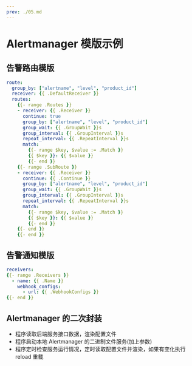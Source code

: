 ```yaml
---
prev: ./05.md
---
```


# Alertmanager 模版示例

## 告警路由模版

```yml
route:
  group_by: ["alertname", "level", "product_id"]
  receiver: {{ .DefaultReceiver }}
  routes:
    {{- range .Routes }}
    - receiver: {{ .Receiver }}
      continue: true
      group_by: ["alertname", "level", "product_id"]
      group_wait: {{ .GroupWait }}s
      group_interval: {{ .GroupInterval }}s
      repeat_interval: {{ .RepeatInterval }}s
      match:
        {{- range $key, $value := .Match }}
        {{ $key }}: {{ $value }}
        {{- end }}
    {{- range .SubRoute }}
    - receiver: {{ .Receiver }}
      continue: {{ .Continue }}
      group_by: ["alertname", "level", "product_id"]
      group_wait: {{ .GroupWait }}s
      group_interval: {{ .GroupInterval }}s
      repeat_interval: {{ .RepeatInterval }}s
      match:
        {{- range $key, $value := .Match }}
        {{ $key }}: {{ $value }}
        {{- end }}
    {{- end }}
    {{- end }}
```

## 告警通知模版

```yml
receivers:
{{- range .Receivers }}
  - name: {{ .Name }}
    webhook_configs:
      - url: {{ .WebhookConfigs }}
{{- end }}
```

## Alertmanager 的二次封装

- 程序读取后端服务接口数据，渲染配置文件
- 程序启动本地 Alertmanager 的二进制文件服务(加上参数)
- 程序定时检查服务运行情况，定时读取配置文件并渲染，如果有变化执行 reload 重载
